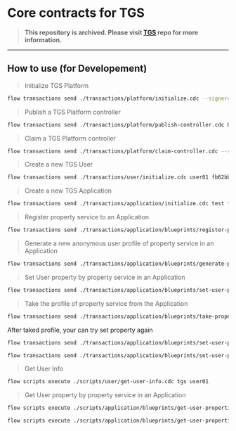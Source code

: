 # Core contracts for TGS

> **This repository is archived. Please visit [TGS](https://github.com/tgs-guru/tgs) repo for more information.**

---

## How to use (for Developement)

> Initialize TGS Platform

```bash
flow transactions send ./transactions/platform/initialize.cdc --signer=default
```

> Publish a TGS Platform controller

```bash
flow transactions send ./transactions/platform/publish-controller.cdc 0xAddress --signer=default
```

> Claim a TGS Platform controller

```bash
flow transactions send ./transactions/platform/claim-controller.cdc --signer=ControlerAccount
```

> Create a new TGS User

```bash
flow transactions send ./transactions/user/initialize.cdc user01 fb62bbf229fb28f7d903334e99282699b06686b3bb6dab87fae3cef92acb17f43f576b332a2ee91c36f2b117d4264ba96c65eceac22bb92ab5a6aad24e94d7c0 10.0 --signer=default
```

> Create a new TGS Application

```bash
flow transactions send ./transactions/application/initialize.cdc test fb62bbf229fb28f7d903334e99282699b06686b3bb6dab87fae3cef92acb17f43f576b332a2ee91c36f2b117d4264ba96c65eceac22bb92ab5a6aad24e94d7c0 10.0 --signer=default
```

> Register property service to an Application

```bash
flow transactions send ./transactions/application/blueprints/register-properties-service.cdc test --signer=default
```

> Generate a new anonymous user profile of property service in an Application

```bash
flow transactions send ./transactions/application/blueprints/generate-properties-profile.cdc test google anonymous01 --signer=default
```

> Set User property by property service in an Application

```bash
flow transactions send ./transactions/application/blueprints/set-user-property.cdc test google anonymous01 name "John Doe" nil --signer=default
```

> Take the profile of property service from the Application

```bash
flow transactions send ./transactions/application/blueprints/take-properties-profile.cdc test google anonymous01 user01 --signer=default
```

After taked profile, your can try set property again

```bash
flow transactions send ./transactions/application/blueprints/set-user-property.cdc test google anonymous01 gender "Man" nil --signer=default

flow transactions send ./transactions/application/blueprints/set-user-property.cdc test tgs user01 age 20 nil --signer=default
```

> Get User Info

```bash
flow scripts execute ./scripts/user/get-user-info.cdc tgs user01
```

> Get User property by property service in an Application

```bash
flow scripts execute ./scripts/application/blueprints/get-user-properties.cdc test google anonymous01 "[\"name\",\"gender\",\"age\"]" nil

flow scripts execute ./scripts/application/blueprints/get-user-properties.cdc test tgs user01 "[\"name\",\"gender\",\"age\"]" nil
```
